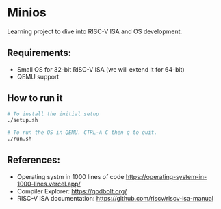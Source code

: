# Minios

Learning project to dive into RISC-V ISA and OS development.

## Requirements:

- Small OS for 32-bit RISC-V ISA (we will extend it for 64-bit)
- QEMU support

## How to run it

```bash
# To install the initial setup
./setup.sh 
```

```bash
# To run the OS in QEMU. CTRL-A C then q to quit.
./run.sh
```

## References:

- Operating systm in 1000 lines of code https://operating-system-in-1000-lines.vercel.app/
- Compiler Explorer: https://godbolt.org/
- RISC-V ISA documentation: https://github.com/riscv/riscv-isa-manual
